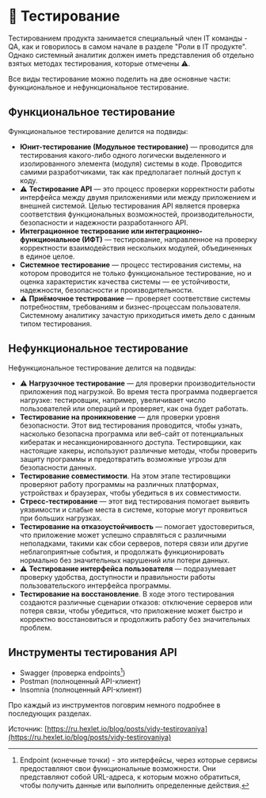 # 📎 Тестирование

Тестированием продукта занимается специальный член IT команды - QA, как и говорилось в самом начале в разделе "Роли в IT продукте". Однако системный аналитик должен иметь представления об отдельно взятых методах тестирования, которые отмечены :warning:.

Все виды тестирование можно поделить на две основные части: функциональное и нефункциональное тестирование.

## Функциональное тестирование

Функциональное тестирование делится на подвиды:

* **Юнит-тестирование (Модульное тестирование)** — проводится для тестирования какого-либо одного логически выделенного и изолированного элемента (модуля) системы в коде. Проводится самими разработчиками, так как предполагает полный доступ к коду.
* :warning: **Тестирование API** — это процесс проверки корректности работы интерфейса между двумя приложениями или между приложением и внешней системой. Целью тестирования API является проверка соответствия функциональных возможностей, производительности, безопасности и надежности разработанного API.
* **Интеграционное тестирование или интеграционно-функциональное (ИФТ)** — тестирование, направленное на проверку корректности взаимодействия нескольких модулей, объединенных в единое целое.
* **Системное тестирование** — процесс тестирования системы, на котором проводится не только функциональное тестирование, но и оценка характеристик качества системы — ее устойчивости, надежности, безопасности и производительности.
* :warning: **Приёмочное тестирование** — проверяет соответствие системы потребностям, требованиям и бизнес-процессам пользователя. Системному аналитику зачастую приходиться иметь дело с данным типом тестирования.

## Нефункциональное тестирование

Нефункциональное тестирование делится на подвиды:

* :warning: **Нагрузочное тестирование** — для проверки производительности приложения под нагрузкой. Во время теста программа подвергается нагрузке: тестировщик, например, увеличивает число пользователей или операций и проверяет, как она будет работать.
* **Тестирование на проникновение** — для проверки уровня безопасности. Этот вид тестирования проводится, чтобы узнать, насколько безопасна программа или веб-сайт от потенциальных кибератак и несанкционированного доступа. Тестировщики, как настоящие хакеры, используют различные методы, чтобы проверить защиту программы и предотвратить возможные угрозы для безопасности данных.
* **Тестирование совместимости**. На этом этапе тестировщики проверяют работу программы на различных платформах, устройствах и браузерах, чтобы убедиться в их совместимости.
* **Стресс-тестирование** — этот вид тестирования помогает выявить уязвимости и слабые места в системе, которые могут проявиться при больших нагрузках.
* **Тестирование на отказоустойчивость** — помогает удостовериться, что приложение может успешно справляться с различными неполадками, такими как сбои серверов, потеря связи или другие неблагоприятные события, и продолжать функционировать нормально без значительных нарушений или потери данных.
* :warning: **Тестирование интерфейса пользователя** — подразумевает проверку удобства, доступности и правильности работы пользовательского интерфейса программы.
* **Тестирование на восстановление**. В ходе этого тестирования создаются различные сценарии отказов: отключение серверов или потеря связи, чтобы убедиться, что приложение может быстро и корректно восстановиться и продолжить работу без значительных проблем.

## Инструменты тестирования API

* Swagger (проверка endpoints[^1])
* Postman (полноценный API-клиент)
* Insomnia (полноценный API-клиент)

Про каждый из инструментов поговрим немного подробнее в последующих разделах.&#x20;





Источник: [https://ru.hexlet.io/blog/posts/vidy-testirovaniya](https://ru.hexlet.io/blog/posts/vidy-testirovaniya)

[^1]: Endpoint (конечные точки) - это интерфейсы, через которые сервисы предоставляют свои функциональные возможности. Они представляют собой URL-адреса, к которым можно обратиться, чтобы получить данные или выполнить определенные действия.
